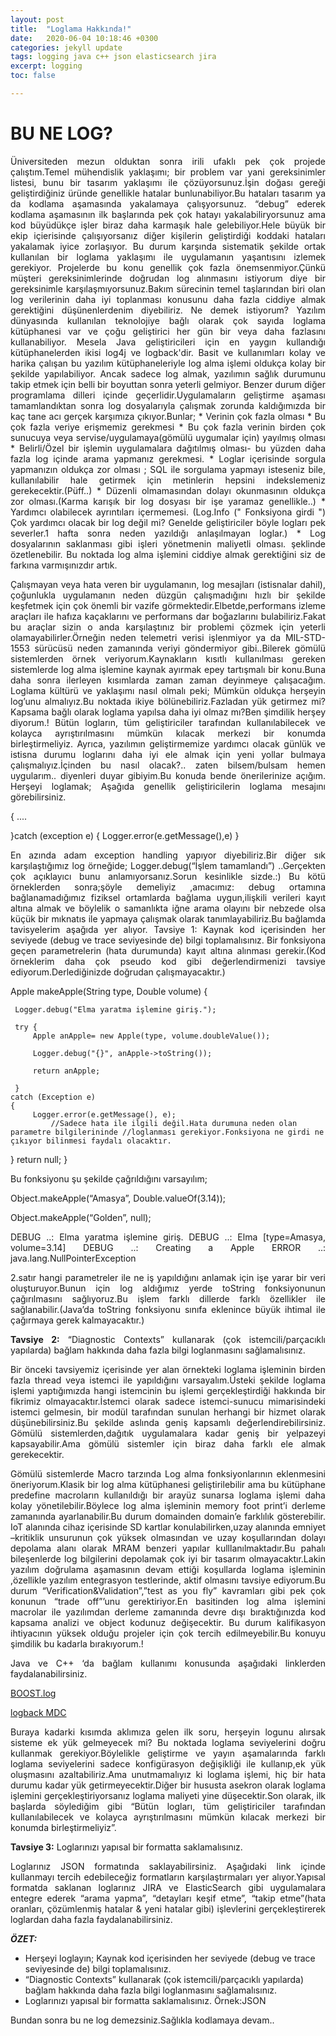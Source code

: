 ```yaml
---
layout: post
title:  "Loglama Hakkında!"
date:   2020-06-04 10:18:46 +0300
categories: jekyll update
tags: logging java c++ json elasticsearch jira
excerpt: logging
toc: false

---
```


<style>
p {
    text-align:justify;  
	  text-justify:auto;

}
</style>
<h1>BU NE LOG?</h1>


Üniversiteden mezun olduktan sonra irili ufaklı pek çok projede çalıştım.Temel mühendislik yaklaşımı; bir problem var yani gereksinimler listesi, bunu bir tasarım yaklaşımı ile çözüyorsunuz.İşin doğası gereği geliştirdiğiniz üründe genellikle hatalar bunlunabiliyor.Bu hataları tasarım ya da kodlama aşamasında yakalamaya çalışyorsunuz. “debug” ederek kodlama aşamasının ilk başlarında pek çok hatayı yakalabiliryorsunuz ama kod büyüdükçe işler biraz daha karmaşık hale gelebiliyor.Hele büyük bir ekip içierisinde çalışıyorsanız diğer kişilerin geliştirdiği koddaki hataları yakalamak iyice zorlaşıyor. Bu durum karşında sistematik şekilde ortak kullanılan bir loglama yaklaşımı ile uygulamanın yaşantısını izlemek gerekiyor.
Projelerde bu konu genellik çok fazla önemsenmiyor.Çünkü müşteri gereksinimlerinde doğrudan log alınmasını istiyorum diye bir gereksinimle karşılaşmıyorsunuz.Bakım sürecinin temel taşlarından biri olan log verilerinin daha iyi toplanması konusunu daha fazla ciddiye almak gerektiğini düşünenlerdenim diyebiliriz.
Ne demek istiyorum? Yazılım dünyasında kullanılan teknolojiye bağlı olarak çok sayıda loglama kütüphanesi var ve çoğu geliştirici her gün bir veya daha fazlasını kullanabiliyor. Mesela Java geliştiricileri için en yaygın kullandığı kütüphanelerden ikisi log4j ve logback'dir. Basit ve kullanımları kolay ve harika çalışan bu yazılım kütüphaneleriyle log alma işlemi oldukça kolay bir şekilde yapılabiliyor. Ancak sadece log almak, yazılımın sağlık durumunu takip etmek için belli bir boyuttan sonra yeterli gelmiyor. Benzer durum diğer programlama dilleri içinde geçerlidir.Uygulamaların geliştirme aşaması tamamlandıktan sonra log dosyalarıyla çalışmak zorunda kaldığımızda bir kaç tane acı gerçek karşımıza çıkıyor.Bunlar;
	*	Verinin çok fazla olması
	*	Bu çok fazla veriye erişmemiz gerekmesi
	*	Bu çok fazla verinin birden çok sunucuya veya servise/uygulamaya(gömülü uygumalar için) yayılmış olması
	*	Belirli/Özel bir işlemin uygulamalara dağıtılmış olması- bu yüzden daha fazla log içinde arama yapmanız gerekmesi.
	*	Loglar içerisinde sorgula yapmanızın oldukça zor olması ; SQL ile sorgulama yapmayı isteseniz bile, kullanılabilir hale getirmek için metinlerin hepsini indekslemeniz gerekecektir.(Püff..)
	*	Düzenli olmamasından dolayı okunmasının oldukça zor olması.(Karma karışık bir log dosyası bir işe yaramaz genellikle..)
	*	Yardımcı olabilecek ayrıntıları içermemesi. (Log.Info (" Fonksiyona girdi ") Çok yardımcı olacak bir log değil mi? Genelde geliştiriciler böyle logları pek severler.1 hafta sonra neden yazıldığı anlaşılmayan loglar.)
	*	Log dosyalarının saklanması gibi işleri yönetmenin maliyetli olması.
şeklinde özetlenebilir. Bu noktada log alma işlemini ciddiye almak gerektiğini siz de farkına varmışınızdır artık.

Çalışmayan veya hata veren bir uygulamanın, log mesajları (istisnalar dahil), çoğunlukla uygulamanın neden düzgün çalışmadığını hızlı bir şekilde keşfetmek için çok önemli bir vazife görmektedir.Elbetde,performans izleme araçları ile hafıza kaçaklarını ve performans dar boğazlarını bulabiliriz.Fakat bu araçlar sizin o anda karşılaştınız bir problemi çözmek için yeterli olamayabilirler.Örneğin neden telemetri verisi işlenmiyor ya da MIL-STD-1553 sürücüsü neden zamanında veriyi göndermiyor gibi..Bilerek gömülü sistemlerden örnek veriyorum.Kaynakların kısıtlı kullanılması gereken sistemlerde log alma işlemine kaynak ayırmak epey tartışmalı bir konu.Buna daha sonra ilerleyen kısımlarda zaman zaman deyinmeye çalışacağım.
Loglama kültürü ve yaklaşımı nasıl olmalı peki;
Mümkün oldukça herşeyin log’unu almalıyız.Bu noktada ikiye bölünebiliriz.Fazladan yük getirmez mi? Kapsama bağlı olarak loglama yapılsa daha iyi olmaz mı?Ben şimdilik herşey diyorum.!
Bütün logların, tüm geliştiriciler tarafından kullanılabilecek ve kolayca ayrıştırılmasını mümkün kılacak merkezi bir konumda birleştirmeliyiz. Ayrıca, yazılımın geliştirmemize yardımcı olacak günlük ve istisna durumu loglarını daha iyi ele almak için yeni yollar bulmaya çalışmalıyız.İçinden bu nasıl olacak?.. zaten bilsem/bulsam hemen uygularım.. diyenleri duyar gibiyim.Bu konuda bende önerilerinize açığım.
Herşeyi loglamak; Aşağıda genellik geliştiricilerin loglama mesajını görebilirsiniz.

{
	....

}catch (exception e)
{
	Logger.error(e.getMessage(),e)
}

En azında adam exception handling yapıyor diyebiliriz.Bir diğer sık karşılaştığımız log örneğide;
Logger.debug(“İşlem tamamlandı”) ..Gerçekten çok açıklayıcı bunu anlamıyorsanız.Sorun kesinlikle sizde.:)
Bu kötü örneklerden sonra;şöyle demeliyiz ,amacımız: debug ortamına bağlanamadığımız fiziksel ortamlarda bağlama uygun,ilişkili verileri kayıt altına almak ve böylelik o samanlıkta iğne arama olayını bir nebzede olsa küçük bir mıknatıs ile yapmaya çalışmak olarak tanımlayabiliriz.Bu bağlamda tavisyelerim aşağıda yer alıyor.
Tavsiye 1: Kaynak kod içerisinden her seviyede (debug ve trace seviyesinde de) bilgi toplamalısınız.
Bir fonksiyona geçen parametrelerin (hata durumunda) kayıt altına alınması gerekir.(Kod örneklerim daha çok pseudo kod gibi değerlendirmenizi tavsiye ediyorum.Derlediğinizde doğrudan çalışmayacaktır.)


Apple makeApple(String type, Double volume)
{

   	 Logger.debug("Elma yaratma işlemine giriş.");

   	 try {
   		 Apple anApple= new Apple(type, volume.doubleValue());

   		 Logger.debug("{}", anApple->toString());

   		 return anApple;

   	 }
	catch (Exception e)
	{
   		 Logger.error(e.getMessage(), e);
			 //Sadece hata ile ilgili değil.Hata durumuna neden olan parametre bilgilerininde //loglanması gerekiyor.Fonksiyona ne girdi ne çıkıyor bilinmesi faydalı olacaktır.
  }
  	 return null;
  }


Bu fonksiyonu şu şekilde çağrıldığını varsayılım;


Object.makeApple(“Amasya”, Double.valueOf(3.14));

Object.makeApple(“Golden”, null);

DEBUG ..: Elma yaratma işlemine giriş.
DEBUG ..: Elma [type=Amasya, volume=3.14]
DEBUG ..: Creating a Apple
ERROR ..: java.lang.NullPointerException

2.satır hangi parametreler ile ne iş yapıldığını anlamak için işe yarar bir veri oluşturuyor.Bunun için log aldığımız yerde toString fonksiyonunun çağırılmasını sağlıyoruz.Bu işlem farklı dillerde farklı özellikler ile sağlanabilir.(Java’da toString fonksiyonu sınıfa eklenince büyük ihtimal ile çağırmaya gerek kalmayacaktır.)

<b>Tavsiye 2:</b> “Diagnostic Contexts” kullanarak (çok istemcili/parçacıklı yapılarda) bağlam hakkında daha fazla bilgi loglanmasını sağlamalısınız.

Bir önceki tavsiyemiz içerisinde yer alan örnekteki loglama işleminin birden fazla thread veya istemci ile yapıldığını varsayalım.Üsteki şekilde loglama işlemi yaptığımızda hangi istemcinin bu işlemi gerçekleştirdiği hakkında bir fikrimiz olmayacaktır.İstemci olarak sadece istemci-sunucu mimarisindeki istemci gelmesin, bir modül tarafından sunulan herhangi bir hizmet olarak düşünebilirsiniz.Bu şekilde aslında geniş kapsamlı değerlendirebilirsiniz. Gömülü sistemlerden,dağıtık uygulamalara kadar geniş bir yelpazeyi kapsayabilir.Ama gömülü sistemler için biraz daha farklı ele almak gerekecektir.

Gömülü sistemlerde Macro tarzında Log alma fonksiyonlarının eklenmesini öneriyorum.Klasik bir log alma kütüphanesi geliştirilebilir ama bu kütüphane predefine macroların kullanıldığı bir arayüz sunarsa loglama işlemi daha kolay yönetilebilir.Böylece log alma işleminin memory foot print’i derleme zamanında ayarlanabilir.Bu durum domainden domain’e farklılık gösterebilir. IoT alanında cihaz içerisinde SD kartlar konulabilirken,uzay alanında emniyet –kritiklik unsurunun çok yüksek olmasından ve uzay koşullarından dolayı depolama alanı olarak MRAM benzeri yapılar kulllanılmaktadır.Bu pahalı bileşenlerde log bilgilerini depolamak çok iyi bir tasarım olmayacaktır.Lakin yazılım doğrulama aşamasının devam ettiği koşullarda loglama işleminin ,özellikle yazılım entegrasyon testlerinde, aktif olmasını tavsiye ediyorum.Bu durum “Verification&Validation”,”test as you fly” kavramları gibi pek çok konunun “trade off”’unu gerektiriyor.En basitinden log alma işlemini macrolar ile yazılımdan derleme zamanında devre dışı bıraktığınızda kod kapsama analizi ve object kodunuz değişecektir. Bu durum kalifikasyon ihtiyacının yüksek olduğu projeler için çok tercih edilmeyebilir.Bu konuyu şimdilik bu kadarla bırakıyorum.!

Java ve C++ ‘da bağlam kullanımı konusunda aşağıdaki linklerden faydalanabilirsiniz.

[BOOST.log](https://www.boost.org/doc/libs/1_67_0/libs/log/doc/html/log/design.html)

[logback MDC](https://logback.qos.ch/manual/mdc.html)

Buraya kadarki kısımda aklımıza gelen ilk soru, herşeyin logunu alırsak sisteme ek yük gelmeyecek mi? Bu noktada loglama seviyelerini doğru kullanmak gerekiyor.Böylelikle geliştirme ve yayın aşamalarında farklı loglama seviyelerini sadece konfigürasyon değişikliği ile kullanıp,ek yük oluşmasını azaltabiliriz.Ama unutmamalıyız ki  loglama işlemi, hiç bir hata durumu kadar yük getirmeyecektir.Diğer bir hususta asekron olarak loglama işlemini gerçekleştiriyorsanız loglama maliyeti yine düşecektir.Son olarak, ilk başlarda söylediğim gibi “Bütün logları, tüm geliştiriciler tarafından kullanılabilecek ve kolayca ayrıştırılmasını mümkün kılacak merkezi bir konumda birleştirmeliyiz”.


<b>Tavsiye 3:</b> Loglarınızı yapısal bir formatta saklamalısınız.


Loglarınız JSON formatında saklayabilirsiniz. Aşağıdaki link içinde kullanmayı tercih edebileceğiz formatların karşılaştırmaları yer alıyor.Yapısal formatda saklanan loglarınız JIRA ve ElasticSearch gibi uygulamalara entegre ederek “arama yapma”, “detayları keşif etme”, “takip etme”(hata oranları, çözümlenmiş hatalar & yeni hatalar gibi) işlevlerini gerçekleştirerek loglardan daha fazla faydalanabilirsiniz.


<i><b>ÖZET:</b></i>
*	Herşeyi loglayın; Kaynak kod içerisinden her seviyede (debug ve trace seviyesinde de) bilgi toplamalısınız.
*	“Diagnostic Contexts” kullanarak (çok istemcili/parçacıklı yapılarda) bağlam hakkında daha fazla bilgi loglanmasını sağlamalısınız.
*	Loglarınızı yapısal bir formatta saklamalısınız. Örnek:JSON

Bundan sonra bu ne log demezsiniz.Sağlıkla kodlamaya devam..
